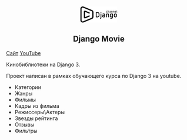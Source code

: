 <p align="center">
    <a href="https://djangochannel.com" target="_blank" rel="noopener noreferrer">
        <img width="100" src="logo.png" title="djangoschool">
    </a>
</p>

<h2 align="center">Django Movie</h2>

[Сайт](https://djangochannel.com)
[YouTube](https://www.youtube.com/channel/UC_hPYclmFCIENpMUHpPY8FQ?view_as=subscriber)

Кинобиблиотеки на Django 3.

Проект написан в рамках обучающего курса по Django 3 на youtube.

- Категории
- Жанры
- Фильмы
- Кадры из фильма
- Режиссеры\Актеры
- Звезды рейтинга
- Отзывы
- Фильтры


